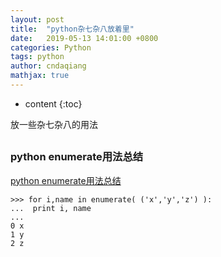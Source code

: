 ```yaml
---
layout: post
title:  "python杂七杂八放着里"
date:   2019-05-13 14:01:00 +0800
categories: Python
tags: python 
author: cndaqiang
mathjax: true
---
```

* content
{:toc}

放一些杂七杂八的用法









## 
### python enumerate用法总结
[python enumerate用法总结](https://blog.csdn.net/churximi/article/details/51648388)
```
>>> for i,name in enumerate( ('x','y','z') ):
...  print i, name
...
0 x
1 y
2 z
```





